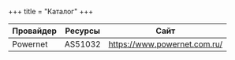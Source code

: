 +++
title = "Каталог"
+++

|Провайдер|Ресурсы|Сайт|
|---|---|---|
|Powernet|AS51032|https://www.powernet.com.ru/|
